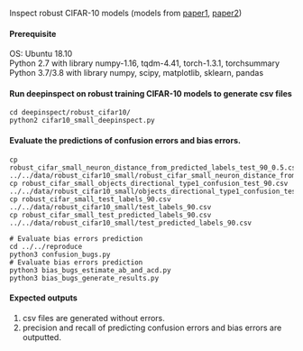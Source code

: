 Inspect robust CIFAR-10 models (models from [paper1](http://papers.nips.cc/paper/8060-scaling-provable-adversarial-defenses.pdf), [paper2](https://arxiv.org/abs/1811.02625))
#### Prerequisite
OS: Ubuntu 18.10  
Python 2.7 with library numpy-1.16, tqdm-4.41, torch-1.3.1, torchsummary  
Python 3.7/3.8 with library numpy, scipy, matplotlib, sklearn, pandas

#### Run deepinspect on robust training CIFAR-10 models to generate csv files
```
cd deepinspect/robust_cifar10/
python2 cifar10_small_deepinspect.py
```
#### Evaluate the predictions of confusion errors and bias errors.
```
cp robust_cifar_small_neuron_distance_from_predicted_labels_test_90_0.5.csv ../../data/robust_cifar10_small/robust_cifar_small_neuron_distance_from_predicted_labels_test_90.csv
cp robust_cifar_small_objects_directional_type1_confusion_test_90.csv ../../data/robust_cifar10_small/objects_directional_type1_confusion_test_90.csv
cp robust_cifar_small_test_labels_90.csv ../../data/robust_cifar10_small/test_labels_90.csv
cp robust_cifar_small_test_predicted_labels_90.csv ../../data/robust_cifar10_small/test_predicted_labels_90.csv

# Evaluate bias errors prediction
cd ../../reproduce
python3 confusion_bugs.py
# Evaluate bias errors prediction
python3 bias_bugs_estimate_ab_and_acd.py
python3 bias_bugs_generate_results.py
```
#### Expected outputs
1. csv files are generated without errors.  
2. precision and recall of predicting confusion errors and bias errors are outputted.
